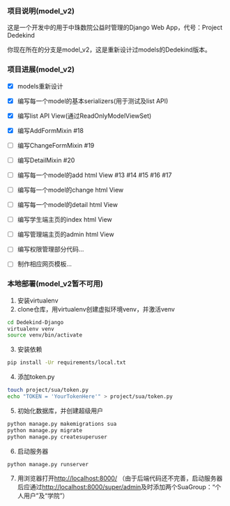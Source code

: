 ### 项目说明(model_v2)

这是一个开发中的用于中珠数院公益时管理的Django Web App，代号：Project Dedekind

你现在所在的分支是model_v2，这是重新设计过models的Dedekind版本。

### 项目进展(model_v2)

- [x] models重新设计
- [x] 编写每一个model的基本serializers(用于测试及list API)
- [x] 编写list API View(通过ReadOnlyModelViewSet)
- [x] 编写AddFormMixin #18
- [ ] 编写ChangeFormMixin #19
- [ ] 编写DetailMixin #20
- [ ] 编写每一个model的add html View #13 #14 #15 #16 #17
- [ ] 编写每一个model的change html View
- [ ] 编写每一个model的detail html View
- [ ] 编写学生端主页的index html View
- [ ] 编写管理端主页的admin html View
- [ ] 编写权限管理部分代码...
- [ ] 制作相应网页模板...


### 本地部署(model_v2暂不可用)

1. 安装virtualenv
2. clone仓库，用virtualenv创建虚拟环境venv，并激活venv

```bash
cd Dedekind-Django
virtualenv venv
source venv/bin/activate
```

3. 安装依赖

```bash
pip install -Ur requirements/local.txt
```

4. 添加token.py

```bash
touch project/sua/token.py
echo "TOKEN = 'YourTokenHere'" > project/sua/token.py
```

5. 初始化数据库，并创建超级用户

```bash
python manage.py makemigrations sua
python manage.py migrate
python manage.py createsuperuser
```

6. 启动服务器

```bash
python manage.py runserver
```

7. 用浏览器打开[http://localhost:8000/](http://localhost:8000/)
（由于后端代码还不完善，启动服务器后应通过[http://localhost:8000/super/admin](http://localhost/super/admin:8000/)及时添加两个SuaGroup：“个人用户”及“学院”）
